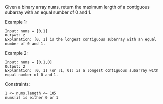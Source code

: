 Given a binary array nums, return the maximum length of a contiguous subarray with an equal number of 0 and 1.

Example 1:

    Input: nums = [0,1]
    Output: 2
    Explanation: [0, 1] is the longest contiguous subarray with an equal number of 0 and 1.

Example 2:

    Input: nums = [0,1,0]
    Output: 2
    Explanation: [0, 1] (or [1, 0]) is a longest contiguous subarray with equal number of 0 and 1.

Constraints:

    1 <= nums.length <= 105
    nums[i] is either 0 or 1
